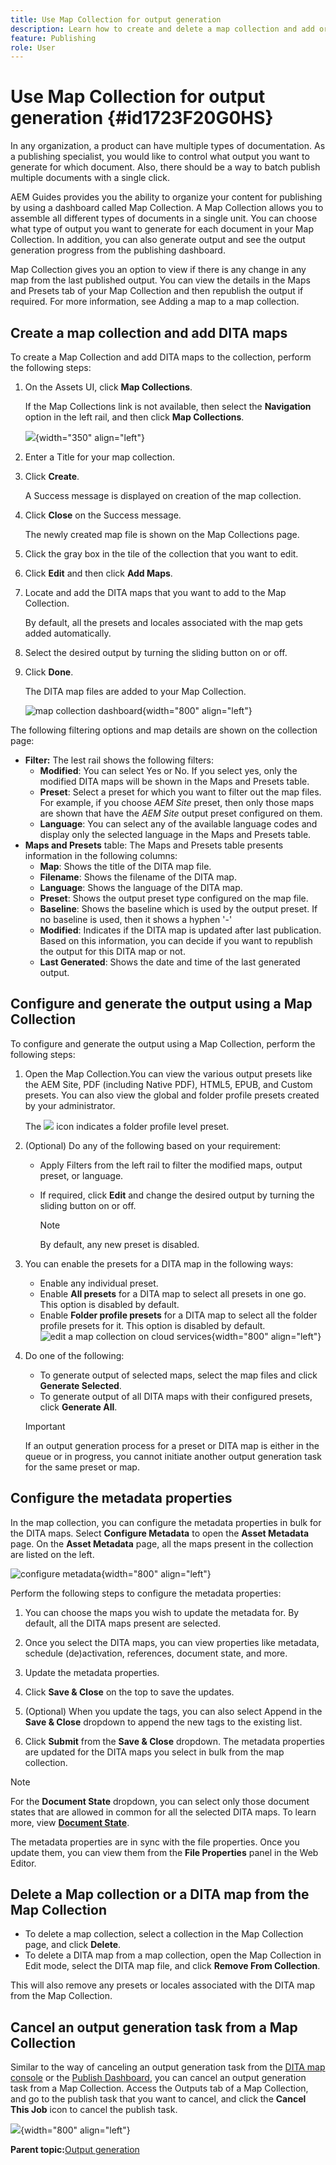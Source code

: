 ```yaml
---
title: Use Map Collection for output generation
description: Learn how to create and delete a map collection and add or delete a DITA map. Configure, generate and cancel an output generation task from a map collection in AEM Guides.
feature: Publishing
role: User
---
```

# Use Map Collection for output generation {#id1723F20G0HS}

In any organization, a product can have multiple types of documentation. As a publishing specialist, you would like to control what output you want to generate for which document. Also, there should be a way to batch publish multiple documents with a single click.

AEM Guides provides you the ability to organize your content for publishing by using a dashboard called Map Collection. A Map Collection allows you to assemble all different types of documents in a single unit. You can choose what type of output you want to generate for each document in your Map Collection. In addition, you can also generate output and see the output generation progress from the publishing dashboard.

Map Collection gives you an option to view if there is any change in any map from the last published output. You can view the details in the Maps and Presets tab of your Map Collection and then republish the output if required. For more information, see Adding a map to a map collection.

## Create a map collection and add DITA maps 

To create a Map Collection and add DITA maps to the collection, perform the following steps:

1.  On the Assets UI, click **Map Collections**.

    If the Map Collections link is not available, then select the **Navigation** option in the left rail, and then click **Map Collections**.

    ![](images/access-map-collection-left-rail.png){width="350" align="left"}

1.  Enter a Title for your map collection.
1.  Click **Create**.

    A Success message is displayed on creation of the map collection.

1.  Click **Close** on the Success message.

    The newly created map file is shown on the Map Collections page.

1.  Click the gray box in the tile of the collection that you want to edit.
1.  Click **Edit** and then click **Add Maps**.
1.  Locate and add the DITA maps that you want to add to the Map Collection.

    By default, all the presets and locales associated with the map gets added automatically.

1.  Select the desired output by turning the sliding button on or off.
1.  Click **Done**.

    The DITA map files are added to your Map Collection.

    ![map collection dashboard](./images/map-collection-dashboard.png){width="800" align="left"}

The following filtering options and map details are shown on the collection page:

-   **Filter:** The lest rail shows the following filters:
    -   **Modified**: You can select Yes or No. If you select yes, only the modified DITA maps will be shown in the Maps and Presets table.
    -   **Preset**: Select a preset for which you want to filter out the map files. For example, if you choose *AEM Site* preset, then only those maps are shown that have the *AEM Site* output preset configured on them.
    -   **Language**: You can select any of the available language codes and display only the selected language in the Maps and Presets table.
-   **Maps and Presets** table: The Maps and Presets table presents information in the following columns:
    - **Map**: Shows the title of the DITA map file.
    - **Filename**: Shows the filename of the DITA map.
    - **Language**: Shows the language of the DITA map.
    -  **Preset**: Shows the output preset type configured on the map file.
    - **Baseline**: Shows the baseline which is used by the output preset.  If no baseline is used, then it shows a hyphen '-' 
    - **Modified**: Indicates if the DITA map is updated after last publication. Based on this information, you can decide if you want to republish the output for this DITA map or not.
    - **Last Generated**: Shows the date and time of the last generated output.

## Configure and generate the output using a Map Collection 

To configure and generate the output using a Map Collection, perform the following steps:

1.  Open the Map Collection.You can view the various output presets like the AEM Site, PDF (including Native PDF),  HTML5, EPUB, and Custom presets. You can also view the global and folder profile presets created by your administrator. 

    The ![](images/global-preset-icon.svg) icon indicates a folder profile level preset.  
1.  \(Optional\) Do any of the following based on your requirement:
    -   Apply Filters from the left rail to filter the modified maps, output preset, or language.
    -   If required, click **Edit** and change the desired output by turning the sliding button on or off.

        
 
        >[!NOTE] 
        >  
        > By default, any new preset is disabled. 
        
1.  You can enable the presets for a DITA map  in the following ways:

    - Enable any individual preset. 
    - Enable **All presets** for a DITA map to select all presets in one go. This option is disabled by default.
    - Enable **Folder profile presets** for a DITA map to select all the folder profile presets for it. This option is disabled by default.
   ![edit a map collection on cloud services](images/edit-map-collection-cs.png){width="800" align="left"}
        
    

1.  Do one of the following:

    -   To generate output of selected maps, select the map files and click **Generate Selected**.
    -   To generate output of all DITA maps with their configured presets, click **Generate All**.

    >[!IMPORTANT]
    >
    > If an output generation process for a preset or DITA map is either in the queue or in progress, you cannot initiate another output generation task for the same preset or map.

## Configure the metadata properties

In the map collection, you can configure the metadata properties in bulk for the DITA maps. Select **Configure Metadata**  to open the **Asset Metadata** page. On the **Asset Metadata** page, all the maps present in the collection are listed on the left. 

![configure metadata](images/map-collection-asset-metadata.png){width="800" align="left"}

Perform the following steps to configure the metadata properties:

1. You can choose the maps you wish to update the metadata for. By default, all the DITA maps present are selected. 

1. Once you select the DITA maps, you can view properties like metadata, schedule (de)activation, references, document state, and more.

1. Update the metadata properties.  

1. Click **Save & Close** on the top to save the updates.
1. (Optional) When you update the tags, you can also select Append in the **Save & Close** dropdown to append the new tags to the existing list.
1. Click **Submit** from the **Save & Close** dropdown.
The metadata properties are updated for the DITA maps you select in bulk from the map collection.

>[!NOTE]
> 
>For the **Document State** dropdown, you can select only those document states that are allowed in common for all the selected DITA maps. To learn more, view [**Document State**](./web-editor-document-states.md).

The metadata properties are in sync with the file properties. Once you update them, you can view them from the **File Properties** panel in the Web Editor. 



## Delete a Map collection or a DITA map from the Map Collection 

-  To delete a map collection, select a collection in the Map Collection page, and click **Delete**.
-  To delete a DITA map from a map collection, open the Map  Collection in Edit mode, select the DITA map file, and click **Remove From Collection**.

This will also remove any presets or locales associated with the DITA map from the Map Collection.


## Cancel an output generation task from a Map Collection 

Similar to the way of canceling an output generation task from the [DITA map console](generate-output-for-a-dita-map.md#id2061H100T5Z) or the [Publish Dashboard](generate-output-publish-dashboard.md#), you can cancel an output generation task from a Map Collection. Access the Outputs tab of a Map Collection, and go to the publish task that you want to cancel, and click the **Cancel This Job** icon to cancel the publish task.

![](images/cancel-publish-task-map-collection.png){width="800" align="left"}

**Parent topic:**[Output generation](generate-output.md)

